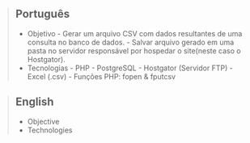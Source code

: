 > ## Português
> - Objetivo
    - Gerar um arquivo CSV com dados resultantes de uma consulta no banco de dados.
    - Salvar arquivo gerado em uma pasta no servidor responsável por hospedar o site(neste caso o Hostgator). 
> - Tecnologias
        - PHP
        - PostgreSQL 
        - Hostgator (Servidor FTP)
        - Excel (.csv)
        - Funções PHP: fopen & fputcsv

> ## English
> - Objective
> - Technologies
